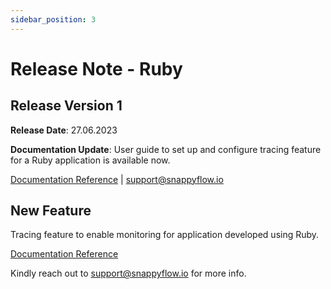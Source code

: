 ```yaml
---
sidebar_position: 3 
---
```

# Release Note - Ruby

## Release Version 1

**Release Date**: 27.06.2023

**Documentation Update**: User guide to set up and configure tracing feature for a Ruby application is available now.

[Documentation Reference](/docs/sidebar-sf-selfhosted-turbo/Tracing/ruby/overview) | [support@snappyflow.io](mailto:support@snappyflow.io)

## New Feature

Tracing feature to enable monitoring for application developed using Ruby.

[Documentation Reference](/docs/sidebar-sf-selfhosted-turbo/Tracing/ruby/overview)

Kindly reach out to [support@snappyflow.io](mailto:support@snappyflow.io) for more info.

